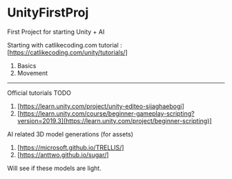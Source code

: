 # UnityFirstProj
First Project for starting Unity + AI


Starting with catlikecoding.com tutorial
: [https://catlikecoding.com/unity/tutorials/]
1. Basics
2. Movement


----
Official tutorials TODO
1. [https://learn.unity.com/project/unity-editeo-sijaghaebogi]
2. [https://learn.unity.com/course/beginner-gameplay-scripting?version=2019.3](https://learn.unity.com/project/beginner-scripting)]



AI related 3D model generations (for assets)
1. [https://microsoft.github.io/TRELLIS/]
2. [https://anttwo.github.io/sugar/]

Will see if these models are light. 

